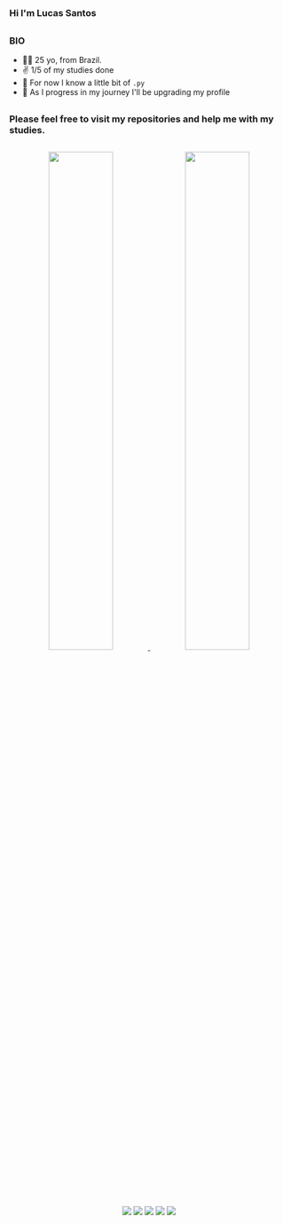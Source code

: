 ##

### Hi I'm Lucas Santos

##

### BIO

- 😶‍🌫️ 25 yo, from Brazil.
- ✌️ 1/5 of my studies done
- 🐍 For now I know a little bit of `.py`
- 🔭 As I progress in my journey I'll be upgrading my profile

##

### Please feel free to visit my repositories and help me with my studies.

##

<div align="center">
  <a href="https://www.linkedin.com/in/lucas-jos%C3%A9-alves-dos-santos-769730249">
  <img width="48%" src="https://github-readme-stats.vercel.app/api?username=lucossantos&show_icons=true&theme=dark&include_all_commits=true&count_private=true"/>
  <img width="48%" src="https://github-readme-stats.vercel.app/api/top-langs/?username=lucossantos&layout=compact&langs_count=7&theme=dark"/>
</div>

##

<div align="center">
  <a href="https://instagram.com/thekidlead" target="_blank"><img src="https://img.shields.io/badge/-Instagram-%23E4405F?style=for-the-badge&logo=instagram&logoColor=white" target="_blank"></a>
 <a href="https://discordapp.com/users/Lucos#9801" target="_blank"><img src="https://img.shields.io/badge/Discord-7289DA?style=for-the-badge&logo=discord&logoColor=white" target="_blank"></a> 
  <a href = "mailto:lucasjosealvessantos@gmail.com"><img src="https://img.shields.io/badge/-Gmail-%23333?style=for-the-badge&logo=gmail&logoColor=white" target="_blank"></a>
  <a href="https://www.linkedin.com/in/lucas-jos%C3%A9-alves-dos-santos-769730249" target="_blank"><img src="https://img.shields.io/badge/-LinkedIn-%230077B5?style=for-the-badge&logo=linkedin&logoColor=white" target="_blank"></a>
  <a href="https://lendocomlucas.blogspot.com" target="_blank"><img src="https://img.shields.io/badge/Blogger-FF5722?style=for-the-badge&logo=blogger&logoColor=white" target="_blank"></a>
</div>
